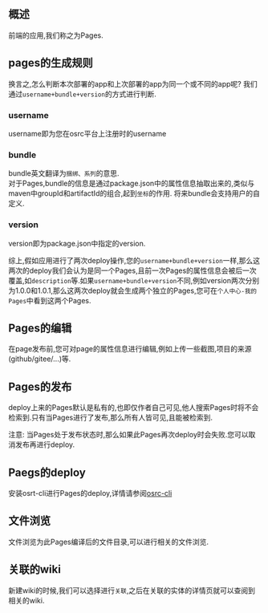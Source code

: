 ## 概述
前端的应用,我们称之为Pages.
## pages的生成规则
换言之,怎么判断本次部署的app和上次部署的app为同一个或不同的app呢?
我们通过`username+bundle+version`的方式进行判断.
### username
username即为您在osrc平台上注册时的username
### bundle
bundle英文翻译为`捆绑、系列`的意思.  
对于Pages,bundle的信息是通过package.json中的属性信息抽取出来的,类似与maven中groupId和artifactId的组合,起到`坐标`的作用.
将来bundle会支持用户的自定义.
### version
version即为package.json中指定的version.

综上,假如应用进行了两次deploy操作,您的`username+bundle+version`一样,那么这两次的deploy我们会认为是同一个Pages,且前一次Pages的属性信息会被后一次覆盖,如`description`等.如果`username+bundle+version`不同,例如version两次分别为1.0.0和1.0.1,那么这两次deploy就会生成两个独立的Pages,您可在`个人中心-我的Pages`中看到这两个Pages.
## Pages的编辑
在page发布前,您可对page的属性信息进行编辑,例如上传一些截图,项目的来源(github/gitee/...)等.
## Pages的发布
deploy上来的Pages默认是私有的,也即仅作者自己可见,他人搜索Pages时将不会检索到.只有当Pages进行了发布,那么所有人皆可见,且能被检索到.

注意:
当Pages处于发布状态时,那么如果此Pages再次deploy时会失败.您可以取消发布再进行deploy.

## Paegs的deploy
安装osrt-cli进行Pages的deploy,详情请参阅[osrc-cli](https://github.com/maplecloudy/maplecloudy-osrt-tools/tree/master/osrc-cli#readme)

## 文件浏览
文件浏览为此Pages编译后的文件目录,可以进行相关的文件浏览.

 ## 关联的wiki
  新建wiki的时候,我们可以选择进行`关联`,之后在关联的实体的详情页就可以查阅到相关的wiki.